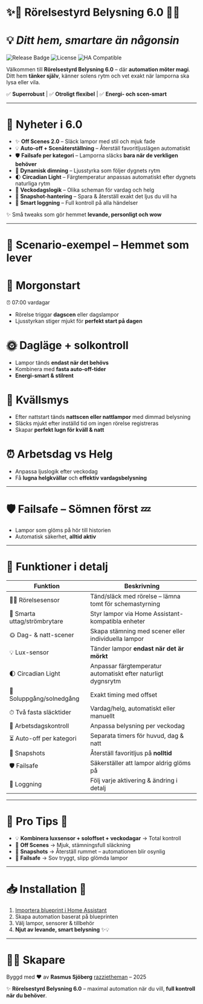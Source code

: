 # ✨🌟 Rörelsestyrd Belysning 6.0 🌟✨

# 💡 *Ditt hem, smartare än någonsin*

![Release Badge](https://img.shields.io/badge/release-6.0-brightgreen?style=flat-square) ![License](https://img.shields.io/badge/license-MIT-blue?style=flat-square) ![HA Compatible](https://img.shields.io/badge/Home_Assistant-Compatible-orange?style=flat-square)

Välkommen till **Rörelsestyrd Belysning 6.0** – där **automation möter magi**.
Ditt hem **tänker själv**, känner solens rytm och vet exakt när lamporna ska lysa eller vila.

✅ **Superrobust** | ✅ **Otroligt flexibel** | ✅ **Energi- och scen-smart**

---

# 🚀 Nyheter i 6.0

- ✨ **Off Scenes 2.0** – Släck lampor med stil och mjuk fade
- 💡 **Auto-off + Scenåterställning** – Återställ favoritljuslägen automatiskt
- 🛡️ **Failsafe per kategori** – Lamporna släcks **bara när de verkligen behöver**
- 🌙 **Dynamisk dimning** – Ljusstyrka som följer dygnets rytm
- 🌓 **Circadian Light** – Färgtemperatur anpassas automatiskt efter dygnets naturliga rytm
- 📅 **Veckodagslogik** – Olika scheman för vardag och helg
- 📸 **Snapshot-hantering** – Spara & återställ exakt det ljus du vill ha
- 📝 **Smart loggning** – Full kontroll på alla händelser

✨ Små tweaks som gör hemmet **levande, personligt och wow**

---

# 🌅 **Scenario-exempel – Hemmet som lever**

# 🌄 Morgonstart

⏰ 07:00 vardagar

* Rörelse triggar **dagscen** eller dagslampor
* Ljusstyrkan stiger mjukt för **perfekt start på dagen**

# 🌞 Dagläge + solkontroll

* Lampor tänds **endast när det behövs**
* Kombinera med **fasta auto-off-tider**
* **Energi-smart & stilrent**

# 🌙 Kvällsmys

* Efter nattstart tänds **nattscen eller nattlampor** med dimmad belysning
* Släcks mjukt efter inställd tid om ingen rörelse registreras
* Skapar **perfekt lugn för kväll & natt**

# ⏰ Arbetsdag vs Helg

* Anpassa ljuslogik efter veckodag
* Få **lugna helgkvällar** och **effektiv vardagsbelysning**

---

# 🛡️ **Failsafe – Sömnen först** 💤

* Lampor som glöms på hör till historien
* Automatisk säkerhet, **alltid aktiv**

---

# 🔧 **Funktioner i detalj**

| Funktion                     | Beskrivning                                            |
| ---------------------------- | ------------------------------------------------------ |
| 🚶‍♂️ Rörelsesensor          | Tänd/släck med rörelse – lämna tomt för schemastyrning |
| 🔘 Smarta uttag/strömbrytare | Styr lampor via Home Assistant-kompatibla enheter      |
| 🌞 Dag- & natt-scener        | Skapa stämning med scener eller individuella lampor    |
| 💡 Lux-sensor                | Tänder lampor **endast när det är mörkt**              |
| 🌓 Circadian Light           | Anpassar färgtemperatur automatiskt efter naturligt dygnsrytm |
| 🌅 Soluppgång/solnedgång     | Exakt timing med offset                                |
| ⏱ Två fasta släcktider       | Vardag/helg, automatiskt eller manuellt                |
| 📅 Arbetsdagskontroll        | Anpassa belysning per veckodag                         |
| ⏳ Auto-off per kategori      | Separata timers för huvud, dag & natt                  |
| 📸 Snapshots                 | Återställ favoritljus på **nolltid**                   |
| 🛡️ Failsafe                 | Säkerställer att lampor aldrig glöms på                |
| 📝 Loggning                  | Följ varje aktivering & ändring i detalj               |

---

# 🌈 **Pro Tips** 🌟

- 💡 **Kombinera luxsensor + soloffset + veckodagar** → Total kontroll
- 🎨 **Off Scenes** → Mjuk, stämningsfull släckning
- 📸 **Snapshots** → Återställ rummet – automationen blir osynlig
- 🛌 **Failsafe** → Sov tryggt, slipp glömda lampor

---

# 📥 **Installation** 🎉

1. [Importera blueprint i Home Assistant](https://my.home-assistant.io/redirect/blueprint_import/?blueprint_url=https://github.com/razzietheman/Avancerad-blueprint-for-belysning/blob/main/Tand_slack_blueprint.yaml)
2. Skapa automation baserat på blueprinten
3. Välj lampor, sensorer & tillbehör
4. **Njut av levande, smart belysning** ✨💡

---

# 👨‍💻 **Skapare**

Byggd med ❤️ av **Rasmus Sjöberg** [razzietheman](https://github.com/razzietheman/) – 2025

✨ **Rörelsestyrd Belysning 6.0** – maximal automation när du vill, **full kontroll när du behöver**.